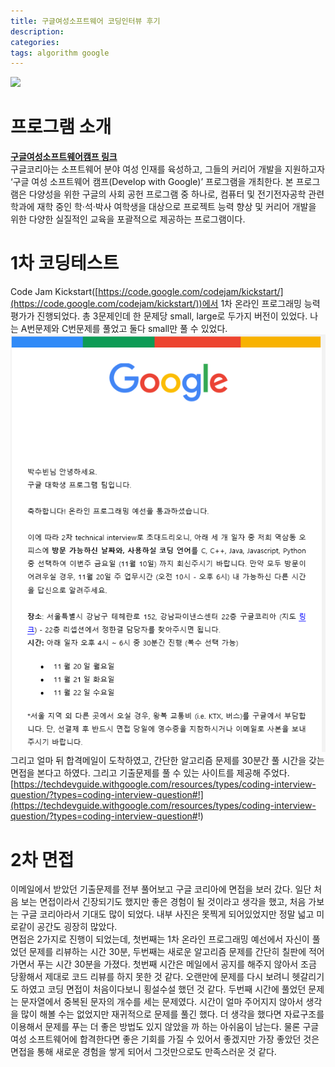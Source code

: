 ```yaml
---
title: 구글여성소프트웨어 코딩인터뷰 후기
description: 
categories: 
tags: algorithm google
---
```


![](https://thumbs.gfycat.com/HilariousSphericalKoala-mobile.jpg)

# 프로그램 소개

**[구글여성소프트웨어캠프 링크](https://events.withgoogle.com/dwg/)<br/>**
구글코리아는 소프트웨어 분야 여성 인재를 육성하고, 그들의 커리어 개발을 지원하고자 ‘구글 여성 소프트웨어 캠프(Develop with Google)’ 프로그램을 개최한다. 
본 프로그램은 다양성을 위한 구글의 사회 공헌 프로그램 중 하나로, 컴퓨터 및 전기전자공학 관련 학과에 재학 중인 학·석·박사 여학생을 대상으로 프로젝트 능력 향상 및 
커리어 개발을 위한 다양한 실질적인 교육을 포괄적으로 제공하는 프로그램이다.

# 1차 코딩테스트

Code Jam Kickstart([https://code.google.com/codejam/kickstart/](https://code.google.com/codejam/kickstart/))에서 1차 온라인 프로그래밍 능력 평가가 진행되었다.
총 3문제인데 한 문제당 small, large로 두가지 버전이 있었다. 나는 A번문제와 C번문제를 풀었고 둘다 small만 풀 수 있었다. 
![](../assets/images/google-mail.png)
그리고 얼마 뒤 합격메일이 도착하였고, 간단한 알고리즘 문제를 30분간 풀 시간을 갖는 면접을 본다고 하였다. 그리고 기출문제를 풀 수 있는 사이트를 제공해 주었다.<br/>[https://techdevguide.withgoogle.com/resources/types/coding-interview-question/?types=coding-interview-question#!](https://techdevguide.withgoogle.com/resources/types/coding-interview-question/?types=coding-interview-question#!)

# 2차 면접

이메일에서 받았던 기출문제를 전부 풀어보고 구글 코리아에 면접을 보러 갔다. 일단 처음 보는 면접이라서 긴장되기도 했지만 좋은 경험이 될 것이라고 생각을 했고, 처음 가보는 구글 코리아라서 기대도 많이 되었다. 내부 사진은 못찍게 되어있었지만 정말 넓고 미로같이 공간도 굉장히 많았다.<br/>
면접은 2가지로 진행이 되었는데, 첫번째는 1차 온라인 프로그래밍 예선에서 자신이 풀었던 문제를 리뷰하는 시간 30분, 두번째는 새로운 알고리즘 문제를 간단히 칠판에 적어가면서 푸는 시간 30분을 가졌다. 첫번째 시간은 메일에서 공지를 해주지 않아서 조금 당황해서 제대로 코드 리뷰를 하지 못한 것 같다. 오랜만에 문제를 다시 보려니 헷갈리기도 하였고 코딩 면접이 처음이다보니 횡설수설 했던 것 같다. 두번째 시간에 풀었던 문제는 문자열에서 중복된 문자의 개수를 세는 문제였다. 시간이 얼마 주어지지 않아서 생각을 많이 해볼 수는 없었지만 재귀적으로 문제를 풀긴 했다. 더 생각을 했다면 자료구조를 이용해서 문제를 푸는 더 좋은 방법도 있지 않았을 까 하는 아쉬움이 남는다. 물론 구글 여성 소프트웨어에 합격한다면 좋은 기회를 가질 수 있어서 좋겠지만 가장 좋았던 것은 면접을 통해 새로운 경험을 쌓게 되어서 그것만으로도 만족스러운 것 같다.